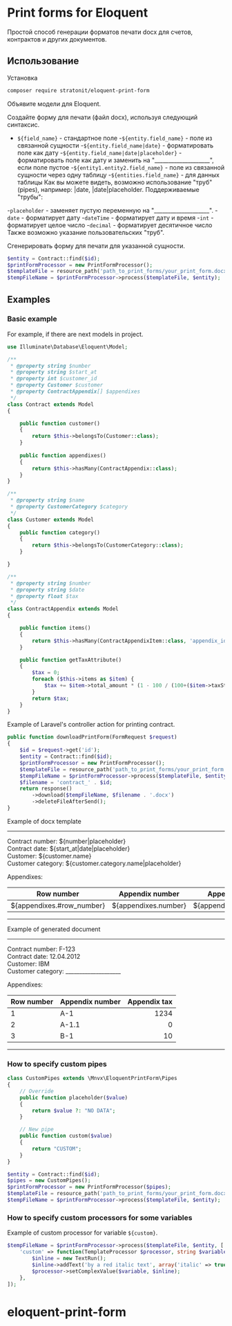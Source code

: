 # Print forms for Eloquent

Простой способ генерации форматов печати docx для счетов, контрактов и других документов.

## Использование

Установка

```bash
composer require stratonit/eloquent-print-form
```

Объявите модели для Eloquent.

Создайте форму для печати (файл docx), используя следующий синтаксис.

- `${field_name}` - стандартное поле
-`${entity.field_name}` - поле из связанной сущности
  -`${entity.field_name|date}` - форматировать поле как дату
  -`${entity.field_name|date|placeholder}` - форматировать поле как дату и заменить на "____________________", если поле пустое
  -`${entity1.entity2.field_name}` - поле из связанной сущности через одну таблицу
  -`${entities.field_name}` - для данных таблицы
Как вы можете видеть, возможно использование "труб" (pipes), например: |date, |date|placeholder. Поддерживаемые "трубы":

-`placeholder` - заменяет пустую переменную на "____________________".
-`date` - форматирует дату
-`dateTime` - форматирует дату и время
-`int` - форматирует целое число
-`decimal` - форматирует десятичное число
Также возможно указание пользовательских "труб".

Сгенерировать форму для печати для указанной сущности.

```php
$entity = Contract::find($id);
$printFormProcessor = new PrintFormProcessor();
$templateFile = resource_path('path_to_print_forms/your_print_form.docx');
$tempFileName = $printFormProcessor->process($templateFile, $entity);
```

## Examples 

### Basic example

For example, if there are next models in project.

```php
use Illuminate\Database\Eloquent\Model;

/**
 * @property string $number
 * @property string $start_at
 * @property int $customer_id
 * @property Customer $customer
 * @property ContractAppendix[] $appendixes
 */
class Contract extends Model
{

    public function customer()
    {
        return $this->belongsTo(Customer::class);
    }
 
    public function appendixes()
    {
        return $this->hasMany(ContractAppendix::class);
    }
}

/**
 * @property string $name
 * @property CustomerCategory $category
 */
class Customer extends Model
{
    public function category()
    {
        return $this->belongsTo(CustomerCategory::class);
    }

}

/**
 * @property string $number
 * @property string $date
 * @property float $tax
 */
class ContractAppendix extends Model
{

    public function items()
    {
        return $this->hasMany(ContractAppendixItem::class, 'appendix_id');
    }

    public function getTaxAttribute()
    {
        $tax = 0;
        foreach ($this->items as $item) {
            $tax += $item->total_amount * (1 - 100 / (100+($item->taxStatus->vat_rate ?? 0)));
        }
        return $tax;
    }
}
```

Example of Laravel's controller action for printing contract.

```php
public function downloadPrintForm(FormRequest $request)
{
    $id = $request->get('id');
    $entity = Contract::find($id);
    $printFormProcessor = new PrintFormProcessor();
    $templateFile = resource_path('path_to_print_forms/your_print_form.docx');
    $tempFileName = $printFormProcessor->process($templateFile, $entity);
    $filename = 'contract_' . $id;
    return response()
        ->download($tempFileName, $filename . '.docx')
        ->deleteFileAfterSend();
}
```

Example of docx template

---

Contract number: ${number|placeholder}  
Contract date: ${start_at|date|placeholder}    
Customer: ${customer.name}  
Customer category: ${customer.category.name|placeholder}

Appendixes:

| Row number                | Appendix number      | Appendix tax      |
| ------------------------- | -------------------- | -----------------:|
| ${appendixes.#row_number} | ${appendixes.number} | ${appendixes.tax} |

---

Example of generated document

---

Contract number: F-123  
Contract date: 12.04.2012    
Customer: IBM  
Customer category: ____________________ 

Appendixes:

| Row number                | Appendix number      | Appendix tax      |
| ------------------------- | -------------------- | -----------------:|
| 1                         | A-1                  | 1234              |
| 2                         | A-1.1                | 0                 |
| 3                         | B-1                  | 10                |

---

### How to specify custom pipes

```php
class CustomPipes extends \Mnvx\EloquentPrintForm\Pipes
{
    // Override
    public function placeholder($value)
    {
        return $value ?: "NO DATA";
    }

    // New pipe
    public function custom($value)
    {
        return "CUSTOM";
    }
}

$entity = Contract::find($id);
$pipes = new CustomPipes();
$printFormProcessor = new PrintFormProcessor($pipes);
$templateFile = resource_path('path_to_print_forms/your_print_form.docx');
$tempFileName = $printFormProcessor->process($templateFile, $entity);
```

### How to specify custom processors for some variables

Example of custom processor for variable `${custom}`.

```php
$tempFileName = $printFormProcessor->process($templateFile, $entity, [
    'custom' => function(TemplateProcessor $processor, string $variable, ?string $value) {
        $inline = new TextRun();
        $inline->addText('by a red italic text', array('italic' => true, 'color' => 'red'));
        $processor->setComplexValue($variable, $inline);
    },
]);
```
# eloquent-print-form
